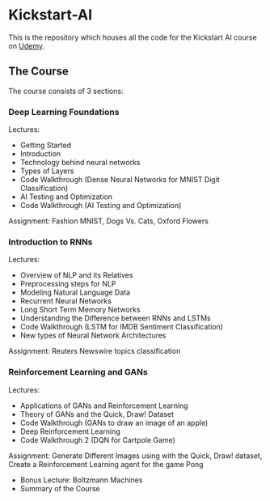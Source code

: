 # Kickstart-AI
This is the repository which houses all the code for the Kickstart AI course on [Udemy](https://udemy.com/kickstart-ai).

## The Course

The course consists of 3 sections:

### Deep Learning Foundations

Lectures:
* Getting Started
* Introduction
* Technology behind neural networks
* Types of Layers
* Code Walkthrough (Dense Neural Networks for MNIST Digit Classification)
* AI Testing and Optimization
* Code Walkthrough (AI Testing and Optimization)

Assignment: Fashion MNIST, Dogs Vs. Cats, Oxford Flowers

### Introduction to RNNs

Lectures:
* Overview of NLP and its Relatives
* Preprocessing steps for NLP
* Modeling Natural Language Data
* Recurrent Neural Networks
* Long Short Term Memory Networks
* Understanding the Difference between RNNs and LSTMs
* Code Walkthrough (LSTM for IMDB Sentiment Classification)
* New types of Neural Network Architectures

Assignment: Reuters Newswire topics classification

### Reinforcement Learning and GANs

Lectures:
* Applications of GANs and Reinforcement Learning
* Theory of GANs and the Quick, Draw! Dataset
* Code Walkthrough (GANs to draw an image of an apple)
* Deep Reinforcement Learning
* Code Walkthrough 2 (DQN for Cartpole Game)

Assignment: Generate Different Images using with the Quick, Draw! dataset, Create a Reinforcement Learning agent for the game Pong

* Bonus Lecture: Boltzmann Machines
* Summary of the Course
